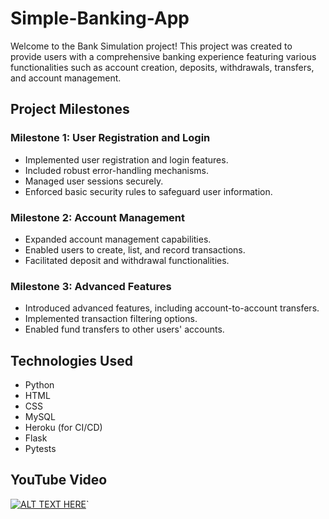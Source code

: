 # Simple-Banking-App

Welcome to the Bank Simulation project! This project was created to provide users with a comprehensive banking experience featuring various functionalities such as account creation, deposits, withdrawals, transfers, and account management. 

## Project Milestones
### Milestone 1: User Registration and Login
* Implemented user registration and login features.
* Included robust error-handling mechanisms.
* Managed user sessions securely.
* Enforced basic security rules to safeguard user information.

### Milestone 2: Account Management
* Expanded account management capabilities.
* Enabled users to create, list, and record transactions.
* Facilitated deposit and withdrawal functionalities.

### Milestone 3: Advanced Features
* Introduced advanced features, including account-to-account transfers.
* Implemented transaction filtering options.
* Enabled fund transfers to other users' accounts.

## Technologies Used
* Python
* HTML
* CSS
* MySQL
* Heroku (for CI/CD)
* Flask
* Pytests

## YouTube Video
[![ALT TEXT HERE](https://img.youtube.com/vi/4s28d0wtiZk/0.jpg)](https://www.youtube.com/watch?v=4s28d0wtiZk)`






